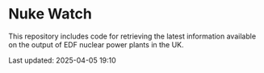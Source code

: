 # Nuke Watch

This repository includes code for retrieving the latest information available on the output of EDF nuclear power plants in the UK.

Last updated: 2025-04-05 19:10